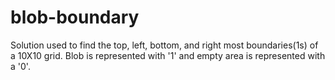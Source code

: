 # blob-boundary
Solution used to find the top, left, bottom, and right most boundaries(1s) of a 10X10 grid.  Blob is represented with '1' and empty area is represented with a '0'.
